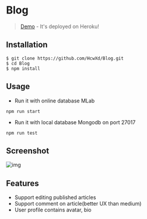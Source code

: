 # Blog

> [Demo](https://my-mean-blog.herokuapp.com/posts) - It's deployed on Heroku!



## Installation

```
$ git clone https://github.com/HcwXd/Blog.git
$ cd Blog
$ npm install 
```



## Usage

- Run it with online database MLab

```
npm run start
```

- Run it with local database Mongodb on port 27017

```
npm run test
```



## Screenshot

![img](https://github.com/HcwXd/Blog/blob/master/public/images/Screenshot.png?raw=true)



## Features

- Support editing published articles
- Support comment on article(better UX than medium)
- User profile contains avatar, bio

